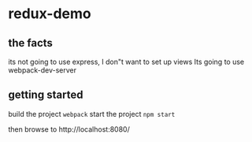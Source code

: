 # redux-demo

## the facts
its not going to use express, I don"t want to set up views
Its going to use webpack-dev-server

## getting started
build the project
`webpack`
start the project
`npm start`

then browse to
http://localhost:8080/